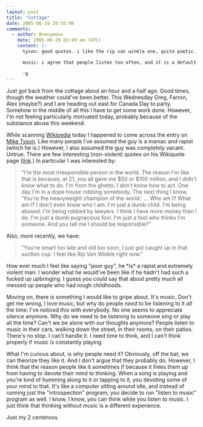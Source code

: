 ```yaml
---
layout: post
title: "Cottage"
date: 2005-06-19 20:55:00
comments:
  - author: Anonymous
    date: 2005-06-29 03:49 am (UTC)
    content: |-
      tyson: good quotes. i like the rip van winkle one, quite poetic. I have seen some glimmer behind that guy's eyes before as well. actually, one of the most is quite recent, after his "last professional bout". He essentially said (sorry, i'm not going to look for the quote) he wouild stop embarrassing the sport by participating. He knows he his completely past his prime and lacks the "ferocity" neccessary to be successful. That's a big step for a man who in the past threatened to eat an opponent's children.

      music: i agree that people listen too often, and it is a default setting. but it also depends on how you listen to music. I listen to music for a significant portion of my day and I take alot from it usually. I either listen to it analytically and try to apply that to my own music, or i listen to it as a context of thought, like to start a thought train. i think the problem lies when you consistently listen to music passively and you need it to avoid boredom. we'll discuss it in the car.

      -g
---
```


Just got back from the cottage about an hour and a half ago. Good times, though the weather could've been better. This Wednesday Greg, Farron, Alex (maybe?) and I are heading out east for Canada Day to party. Somehow in the middle of all this I have to get some work done. However, I'm not feeling particularly motivated today, probably because of the substance abuse this weekend.

<!--more-->

While scanning <a href="http://en.wikipedia.org" title="Wikipedia">Wikipedia</a> today I happened to come across the entry on <a href="http://en.wikipedia.org/wiki/Mike_Tyson" title="Mike Tyson">Mike Tyson</a>. Like many people I've assumed the guy is a maniac and rapist (which he is.) However, I also assumed the guy was completely vacant. Untrue. There are few interesting (non-violent) quotes on his Wikiquote page (<a href="http://en.wikiquote.org/wiki/Mike_Tyson" title="Mike Tyson Quotes">link</a>.) In particular I was interested by:

<blockquote>"I'm the most irresponsible person in the world. The reason I'm like that is because, at 21, you all gave me $50 or $100 million, and I didn't know what to do. I'm from the ghetto. I don't know how to act. One day I'm in a dope house robbing somebody. The next thing I know, 'You're the heavyweight champion of the world.' ... Who am I? What am I? I don't even know who I am. I'm just a dumb child. I'm being abused. I'm being robbed by lawyers. I think I have more money than I do. I'm just a dumb pugnacious fool. I'm just a fool who thinks I'm someone. And you tell me I should be responsible?"</blockquote>
Also, more recently, we have:
<blockquote>"You're smart too late and old too soon, I just got caught up in that suction cup. I feel like Rip Van Winkle right now."</blockquote>
How ever much I feel like saying "poor guy", he *is* a rapist and extremely violent man.  I wonder what he would've been like if he hadn't had such a fucked up upbringing.  I guess you could say that about pretty much all messed up people who had rough childhoods.

Moving on, there is something I would like to gripe about. It's music. Don't get me wrong, I love music, but why do people _need_ to be listening to it _all_ the time. I've noticed this with everybody. No one seems to appreciate silence anymore. Why do we need to be listening to someone sing or play all the time? Can't we be alone with our thoughts anymore? People listen to music in their cars, walking down the street, in their rooms, on their patios. There's no stop. I can't handle it. I need time to think, and I can't think properly if music is constantly playing.

What I'm curious about, is why people need it? Obviously, off the bat, we can theorize they like it. And I don't argue that they probably do. However, I think that the reason people like it sometimes if because it frees them up from having to devote their mind to thinking. When a song is playing and you're kind of humming along to it or tapping to it, you devoting some of your mind to that. It's like a computer sitting around idle, and instead of running just the "introspection" program, you decide to run "listen to music" program as well. I know, I know, you can think while you listen to music. I just think that thinking without music is a different experience.

Just my 2 centeroos.
